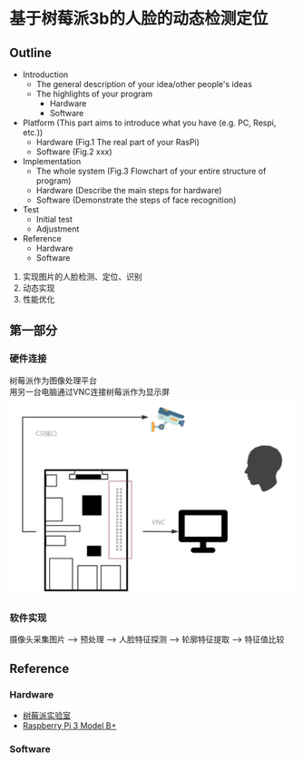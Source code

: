 # 基于树莓派3b的人脸的动态检测定位
## Outline
- Introduction
  - The general description of your idea/other people's ideas
  - The highlights of your program
    - Hardware
    - Software
- Platform (This part aims to introduce what you have (e.g. PC, Respi, etc.))
  - Hardware (Fig.1 The real part of your RasPi)
  - Software (Fig.2 xxx)
- Implementation
  - The whole system (Fig.3 Flowchart of your entire structure of program)
  - Hardware (Describe the main steps for hardware)
  - Software (Demonstrate the steps of face recognition)
- Test
  - Initial test
  - Adjustment
- Reference
  - Hardware
  - Software


1. 实现图片的人脸检测、定位、识别
2. 动态实现
3. 性能优化
## 第一部分
### 硬件连接  
树莓派作为图像处理平台  
用另一台电脑通过VNC连接树莓派作为显示屏  
![图片](./硬件连接.png)
### 软件实现  
摄像头采集图片 --> 预处理 --> 人脸特征探测 --> 轮廓特征提取 --> 特征值比较





## Reference
### Hardware
- [树莓派实验室](https://shumeipai.nxez.com)
- [Raspberry Pi 3 Model B+](https://www.raspberrypi.org/products/raspberry-pi-3-model-b-plus/)

### Software
